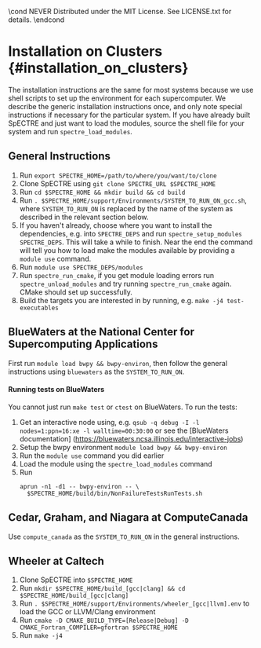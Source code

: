 \cond NEVER
Distributed under the MIT License.
See LICENSE.txt for details.
\endcond
# Installation on Clusters {#installation_on_clusters}

The installation instructions are the same for most systems because we use shell
scripts to set up the environment for each supercomputer. We describe the
generic installation instructions once, and only note special instructions if
necessary for the particular system. If you have already built SpECTRE and just
want to load the modules, source the shell file for your system and run
`spectre_load_modules`.

## General Instructions

1. Run `export SPECTRE_HOME=/path/to/where/you/want/to/clone`
2. Clone SpECTRE using `git clone SPECTRE_URL $SPECTRE_HOME`
3. Run `cd $SPECTRE_HOME && mkdir build && cd build`
4. Run `. $SPECTRE_HOME/support/Environments/SYSTEM_TO_RUN_ON_gcc.sh`, where
   `SYSTEM_TO_RUN_ON` is replaced by the name of the system as described in the
   relevant section below.
5. If you haven't already, choose where you want to install the dependencies,
   e.g. into `SPECTRE_DEPS` and run `spectre_setup_modules SPECTRE_DEPS`. This
   will take a while to finish. Near the end the command will tell you how to
   load make the modules available by providing a `module use` command.
6. Run `module use SPECTRE_DEPS/modules`
7. Run `spectre_run_cmake`, if you get module loading errors run
   `spectre_unload_modules` and try running `spectre_run_cmake` again. CMake
   should set up successfully.
8. Build the targets you are interested in by running, e.g.
   `make -j4 test-executables`

## BlueWaters at the National Center for Supercomputing Applications

First run `module load bwpy && bwpy-environ`, then follow the general
instructions using `bluewaters` as the `SYSTEM_TO_RUN_ON`.

#### Running tests on BlueWaters

You cannot just run `make test` or `ctest` on BlueWaters.
To run the tests:
1. Get an interactive node using, e.g. `qsub -q debug -I -l nodes=1:ppn=16:xe -l
   walltime=00:30:00` or see the [BlueWaters documentation]
   (https://bluewaters.ncsa.illinois.edu/interactive-jobs)
2. Setup the bwpy environment `module load bwpy && bwpy-environ`
3. Run the `module use` command you did earlier
4. Load the module using the `spectre_load_modules` command
5. Run
   ```
   aprun -n1 -d1 -- bwpy-environ -- \
     $SPECTRE_HOME/build/bin/NonFailureTestsRunTests.sh
   ```

## Cedar, Graham, and Niagara at ComputeCanada

Use `compute_canada` as the `SYSTEM_TO_RUN_ON` in the general instructions.

## Wheeler at Caltech

1. Clone SpECTRE into `$SPECTRE_HOME`
2. Run
   `mkdir $SPECTRE_HOME/build_[gcc|clang] && cd $SPECTRE_HOME/build_[gcc|clang]`
3. Run `. $SPECTRE_HOME/support/Environments/wheeler_[gcc|llvm].env` to load
   the GCC or LLVM/Clang environment
4. Run `cmake -D CMAKE_BUILD_TYPE=[Release|Debug]
   -D CMAKE_Fortran_COMPILER=gfortran $SPECTRE_HOME`
5. Run `make -j4`
